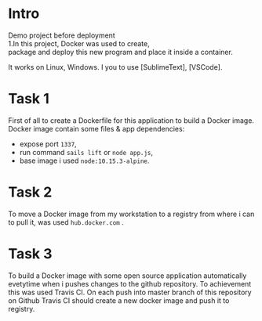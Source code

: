 # Intro

Demo project before deployment \
1.In this project, Docker  was used to create, \
package and deploy this new program and place it inside a container.

It works on Linux, Windows.
I you to use [SublimeText], [VSCode].

# Task 1

First of all to create a Dockerfile for this application to build a Docker image. Docker image contain some files & app dependencies:
- expose port `1337`, 
- run command `sails lift` or `node app.js`,
- base image i used `node:10.15.3-alpine`.

# Task 2

To move a Docker image from my workstation to a registry from where i can to pull it, was used `hub.docker.com` .

# Task 3

To build a Docker image with some open source application automatically evetytime when i pushes changes to the github repository. 
To achievement this was used Travis CI. 
On each push into master branch of this repository on Github Travis CI should create a new docker image and push it to registry.
